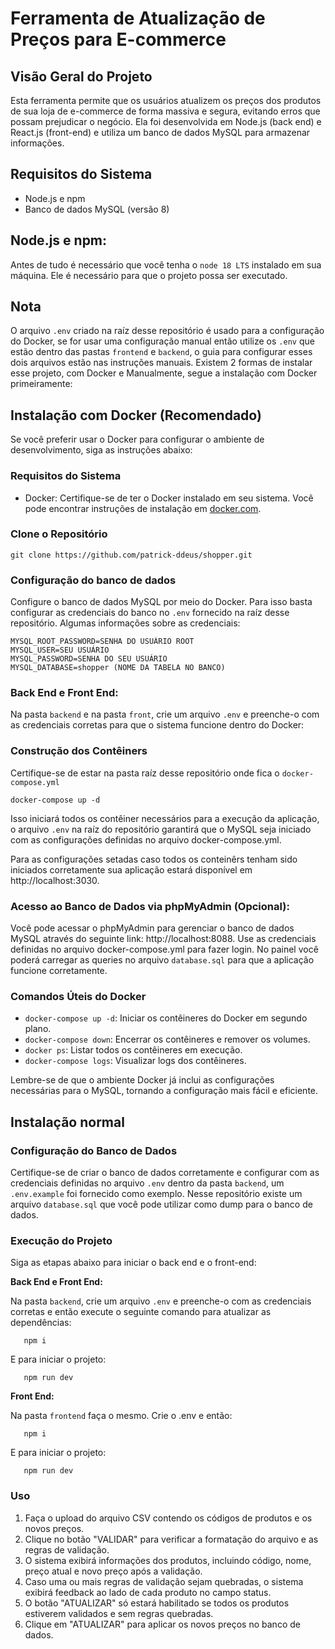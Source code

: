 # Ferramenta de Atualização de Preços para E-commerce

## Visão Geral do Projeto

Esta ferramenta permite que os usuários atualizem os preços dos produtos de sua loja de e-commerce de forma massiva e segura, evitando erros que possam prejudicar o negócio. Ela foi desenvolvida em Node.js (back end) e React.js (front-end) e utiliza um banco de dados MySQL para armazenar informações.

## Requisitos do Sistema

- Node.js e npm
- Banco de dados MySQL (versão 8)

## Node.js e npm:

Antes de tudo é necessário que você tenha o `node 18 LTS` instalado em sua máquina. Ele é necessário para que o projeto possa ser executado.

## Nota 
O arquivo `.env` criado na raíz desse repositório é usado para a configuração do Docker, se for usar uma configuração manual então utilize os `.env` que estão dentro das pastas `frontend` e `backend`, o guia para configurar esses dois arquivos estão nas instruções manuais.
Existem 2 formas de instalar esse projeto, com Docker e Manualmente, segue a instalação com Docker primeiramente:

## Instalação com Docker (Recomendado)

Se você preferir usar o Docker para configurar o ambiente de desenvolvimento, siga as instruções abaixo:

### Requisitos do Sistema

- Docker: Certifique-se de ter o Docker instalado em seu sistema. Você pode encontrar instruções de instalação em [docker.com](https://www.docker.com/get-started).

### Clone o Repositório


   ```shell
   git clone https://github.com/patrick-ddeus/shopper.git
   ```

### Configuração do banco de dados

Configure o banco de dados MySQL por meio do Docker. Para isso basta configurar as credenciais do banco no `.env` fornecido na raíz desse repositório. Algumas informações sobre as credenciais:

```
MYSQL_ROOT_PASSWORD=SENHA DO USUÁRIO ROOT
MYSQL_USER=SEU USUÁRIO
MYSQL_PASSWORD=SENHA DO SEU USUÁRIO
MYSQL_DATABASE=shopper (NOME DA TABELA NO BANCO)
```

### Back End e Front End:

Na pasta `backend` e na pasta `front`, crie um arquivo `.env` e preenche-o com as credenciais corretas para que o sistema funcione dentro do Docker:


### Construção dos Contêiners
Certifique-se de estar na pasta raíz desse repositório onde fica o `docker-compose.yml`

```shell
docker-compose up -d
```

Isso iniciará todos os contêiner necessários para a execução da aplicação, o arquivo `.env` na raíz do repositório garantirá que o MySQL seja iniciado com as configurações definidas no arquivo docker-compose.yml.

Para as configurações setadas caso todos os conteinêrs tenham sido iniciados corretamente sua aplicação estará disponível em http://localhost:3030. 

### Acesso ao Banco de Dados via phpMyAdmin (Opcional):

Você pode acessar o phpMyAdmin para gerenciar o banco de dados MySQL através do seguinte link: http://localhost:8088.
Use as credenciais definidas no arquivo docker-compose.yml para fazer login.
No painel você poderá carregar as queries no arquivo `database.sql` para que a aplicação funcione corretamente.

### Comandos Úteis do Docker

- `docker-compose up -d`: Iniciar os contêineres do Docker em segundo plano.
- `docker-compose down`: Encerrar os contêineres e remover os volumes.
- `docker ps`: Listar todos os contêineres em execução.
- `docker-compose logs`: Visualizar logs dos contêineres.

Lembre-se de que o ambiente Docker já inclui as configurações necessárias para o MySQL, tornando a configuração mais fácil e eficiente.

## Instalação normal

### Configuração do Banco de Dados

Certifique-se de criar o banco de dados corretamente e configurar com as credenciais definidas no arquivo `.env` dentro da pasta `backend`, um `.env.example` foi fornecido como exemplo. Nesse repositório existe um arquivo `database.sql` que você pode utilizar como dump para o banco de dados.

### Execução do Projeto

Siga as etapas abaixo para iniciar o back end e o front-end:

**Back End e Front End:**

Na pasta `backend`, crie um arquivo `.env` e preenche-o com as credenciais corretas e então execute o seguinte comando para atualizar as dependências:

```shell
   npm i
```

E para iniciar o projeto:

```shell
   npm run dev
```

**Front End:**

Na pasta `frontend` faça o mesmo. Crie o .env e então:

```shell
   npm i
```

E para iniciar o projeto:

```shell
   npm run dev
```

### Uso

1. Faça o upload do arquivo CSV contendo os códigos de produtos e os novos preços.
2. Clique no botão "VALIDAR" para verificar a formatação do arquivo e as regras de validação.
3. O sistema exibirá informações dos produtos, incluindo código, nome, preço atual e novo preço após a validação.
4. Caso uma ou mais regras de validação sejam quebradas, o sistema exibirá feedback ao lado de cada produto no campo status.
5. O botão "ATUALIZAR" só estará habilitado se todos os produtos estiverem validados e sem regras quebradas.
6. Clique em "ATUALIZAR" para aplicar os novos preços no banco de dados.
